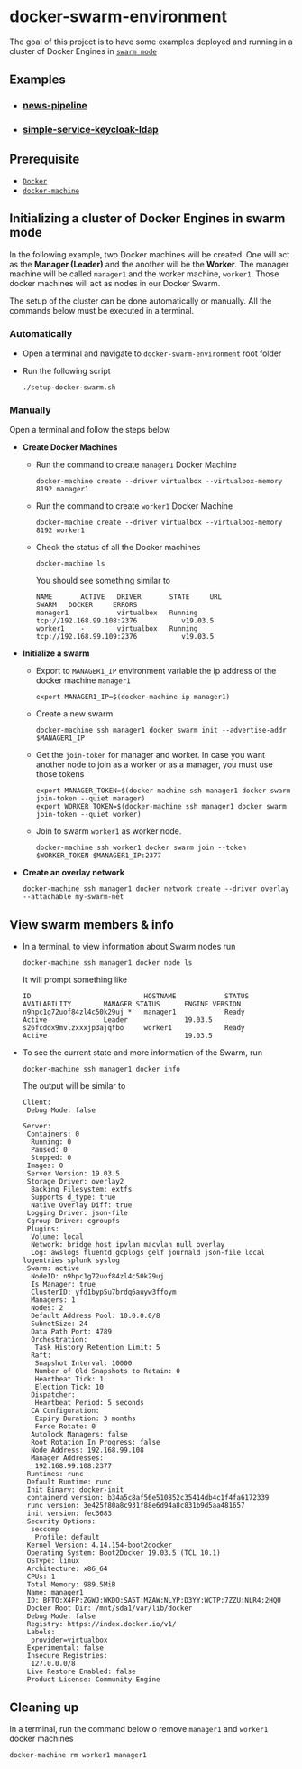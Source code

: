 # docker-swarm-environment

The goal of this project is to have some examples deployed and running in a cluster of Docker Engines in [`swarm mode`](https://docs.docker.com/engine/swarm/swarm-tutorial)

## Examples

- ### [news-pipeline](https://github.com/ivangfr/docker-swarm-environment/tree/master/news-pipeline#docker-swarm-environment)
- ### [simple-service-keycloak-ldap](https://github.com/ivangfr/docker-swarm-environment/tree/master/simple-service-keycloak-ldap#docker-swarm-environment)

## Prerequisite

- [`Docker`](https://www.docker.com/)
- [`docker-machine`](https://docs.docker.com/machine/overview/)

## Initializing a cluster of Docker Engines in swarm mode

In the following example, two Docker machines will be created. One will act as the **Manager (Leader)** and the another will be the **Worker**. The manager machine will be called `manager1` and the worker machine, `worker1`. Those docker machines will act as nodes in our Docker Swarm.

The setup of the cluster can be done automatically or manually. All the commands below must be executed in a terminal.

### Automatically

- Open a terminal and navigate to `docker-swarm-environment` root folder

- Run the following script
  ```
  ./setup-docker-swarm.sh
  ```

### Manually

Open a terminal and follow the steps below

- **Create Docker Machines**

  - Run the command to create `manager1` Docker Machine
    ```
    docker-machine create --driver virtualbox --virtualbox-memory 8192 manager1
    ```

  - Run the command to create `worker1` Docker Machine
    ```
    docker-machine create --driver virtualbox --virtualbox-memory 8192 worker1
    ```

  - Check the status of all the Docker machines
    ```
    docker-machine ls
    ```
  
    You should see something similar to
    ```
    NAME       ACTIVE   DRIVER       STATE     URL                         SWARM   DOCKER     ERRORS
    manager1   -        virtualbox   Running   tcp://192.168.99.108:2376           v19.03.5
    worker1    -        virtualbox   Running   tcp://192.168.99.109:2376           v19.03.5
    ```

- **Initialize a swarm**

  - Export to `MANAGER1_IP` environment variable the ip address of the docker machine `manager1`
    ```
    export MANAGER1_IP=$(docker-machine ip manager1)
    ```

  - Create a new swarm
    ```
    docker-machine ssh manager1 docker swarm init --advertise-addr $MANAGER1_IP
    ```

  - Get the `join-token` for manager and worker. In case you want another node to join as a worker or as a manager, you must use those tokens
    ```
    export MANAGER_TOKEN=$(docker-machine ssh manager1 docker swarm join-token --quiet manager)
    export WORKER_TOKEN=$(docker-machine ssh manager1 docker swarm join-token --quiet worker)
    ```

  - Join to swarm `worker1` as worker node.
    ```
    docker-machine ssh worker1 docker swarm join --token $WORKER_TOKEN $MANAGER1_IP:2377
    ```

- **Create an overlay network**
  ```
  docker-machine ssh manager1 docker network create --driver overlay --attachable my-swarm-net
  ```

## View swarm members & info

- In a terminal, to view information about Swarm nodes run
  ```
  docker-machine ssh manager1 docker node ls
  ```

  It will prompt something like
  ```
  ID                            HOSTNAME            STATUS              AVAILABILITY        MANAGER STATUS      ENGINE VERSION
  n9hpc1g72uof84zl4c50k29uj *   manager1            Ready               Active              Leader              19.03.5
  s26fcddx9mvlzxxxjp3ajqfbo     worker1             Ready               Active                                  19.03.5
  ```

- To see the current state and more information of the Swarm, run
  ```
  docker-machine ssh manager1 docker info
  ```

  The output will be similar to
  ```
  Client:
   Debug Mode: false
  
  Server:
   Containers: 0
    Running: 0
    Paused: 0
    Stopped: 0
   Images: 0
   Server Version: 19.03.5
   Storage Driver: overlay2
    Backing Filesystem: extfs
    Supports d_type: true
    Native Overlay Diff: true
   Logging Driver: json-file
   Cgroup Driver: cgroupfs
   Plugins:
    Volume: local
    Network: bridge host ipvlan macvlan null overlay
    Log: awslogs fluentd gcplogs gelf journald json-file local logentries splunk syslog
   Swarm: active
    NodeID: n9hpc1g72uof84zl4c50k29uj
    Is Manager: true
    ClusterID: yfd1byp5u7brdq6auyw3ffoym
    Managers: 1
    Nodes: 2
    Default Address Pool: 10.0.0.0/8  
    SubnetSize: 24
    Data Path Port: 4789
    Orchestration:
     Task History Retention Limit: 5
    Raft:
     Snapshot Interval: 10000
     Number of Old Snapshots to Retain: 0
     Heartbeat Tick: 1
     Election Tick: 10
    Dispatcher:
     Heartbeat Period: 5 seconds
    CA Configuration:
     Expiry Duration: 3 months
     Force Rotate: 0
    Autolock Managers: false
    Root Rotation In Progress: false
    Node Address: 192.168.99.108
    Manager Addresses:
     192.168.99.108:2377
   Runtimes: runc
   Default Runtime: runc
   Init Binary: docker-init
   containerd version: b34a5c8af56e510852c35414db4c1f4fa6172339
   runc version: 3e425f80a8c931f88e6d94a8c831b9d5aa481657
   init version: fec3683
   Security Options:
    seccomp
     Profile: default
   Kernel Version: 4.14.154-boot2docker
   Operating System: Boot2Docker 19.03.5 (TCL 10.1)
   OSType: linux
   Architecture: x86_64
   CPUs: 1
   Total Memory: 989.5MiB
   Name: manager1
   ID: BFTO:X4FP:ZGWJ:WKDO:SA5T:MZAW:NLYP:D3YY:WCTP:7ZZU:NLR4:2HQU
   Docker Root Dir: /mnt/sda1/var/lib/docker
   Debug Mode: false
   Registry: https://index.docker.io/v1/
   Labels:
    provider=virtualbox
   Experimental: false
   Insecure Registries:
    127.0.0.0/8
   Live Restore Enabled: false
   Product License: Community Engine
  ```

## Cleaning up  

In a terminal, run the command below o remove `manager1` and `worker1` docker machines
```
docker-machine rm worker1 manager1
```
